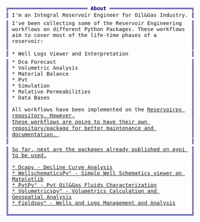 <pre style="font-family:Menlo,'DejaVu Sans Mono',consolas,'Courier New',monospace"><span style="color: #000080; text-decoration-color: #000080">╔═════════════════════════ </span><span style="color: #000080; text-decoration-color: #000080; font-weight: bold">About</span><span style="color: #000080; text-decoration-color: #000080"> ══════════════════════════╗</span> Santiago Cuervo                  
<span style="color: #000080; text-decoration-color: #000080">║</span> I&#x27;m an Integral Reservoir Engineer for Oil&amp;Gas Industry. <span style="color: #000080; text-decoration-color: #000080">║</span> <span style="color: #008000; text-decoration-color: #008000">┣━━ </span>🛢 Integral Reservoir Engineer
<span style="color: #000080; text-decoration-color: #000080">║</span> I&#x27;ve been collecting some of the Reservoir Engineering   <span style="color: #000080; text-decoration-color: #000080">║</span> <span style="color: #008000; text-decoration-color: #008000">┃   ┣━━ </span>🗼 Simulation            
<span style="color: #000080; text-decoration-color: #000080">║</span> workflows on different Python Packages. These workflows  <span style="color: #000080; text-decoration-color: #000080">║</span> <span style="color: #008000; text-decoration-color: #008000">┃   ┣━━ </span>🗼 Forecasting           
<span style="color: #000080; text-decoration-color: #000080">║</span> aim to cover most of the life-time phases of a           <span style="color: #000080; text-decoration-color: #000080">║</span> <span style="color: #008000; text-decoration-color: #008000">┃   ┣━━ </span>🗼 Reserves Portfolio    
<span style="color: #000080; text-decoration-color: #000080">║</span> reservoir:                                               <span style="color: #000080; text-decoration-color: #000080">║</span> <span style="color: #008000; text-decoration-color: #008000">┃   ┣━━ </span>🗼 Well Testing          
<span style="color: #000080; text-decoration-color: #000080">║</span>                                                          <span style="color: #000080; text-decoration-color: #000080">║</span> <span style="color: #008000; text-decoration-color: #008000">┃   ┗━━ </span>🗼 Proyects Evaluation   
<span style="color: #000080; text-decoration-color: #000080">║</span> * Well Logs Viewer and Interpretation                    <span style="color: #000080; text-decoration-color: #000080">║</span> <span style="color: #008000; text-decoration-color: #008000">┗━━ </span>💻 Developer                 
<span style="color: #000080; text-decoration-color: #000080">║</span> * Dca Forecast                                           <span style="color: #000080; text-decoration-color: #000080">║</span> <span style="color: #008000; text-decoration-color: #008000">    ┣━━ </span>🐍 Python                
<span style="color: #000080; text-decoration-color: #000080">║</span> * Volumetric Analysis                                    <span style="color: #000080; text-decoration-color: #000080">║</span> <span style="color: #008000; text-decoration-color: #008000">    ┣━━ </span>🐍 SQL                   
<span style="color: #000080; text-decoration-color: #000080">║</span> * Material Balance                                       <span style="color: #000080; text-decoration-color: #000080">║</span> <span style="color: #008000; text-decoration-color: #008000">    ┣━━ </span>🐍 API                   
<span style="color: #000080; text-decoration-color: #000080">║</span> * Pvt                                                    <span style="color: #000080; text-decoration-color: #000080">║</span> <span style="color: #008000; text-decoration-color: #008000">    ┃   ┣━━ </span>🌟<a href="https://github.com/scuervo91/fieldspy">Fieldspy</a>           
<span style="color: #000080; text-decoration-color: #000080">║</span> * Simulation                                             <span style="color: #000080; text-decoration-color: #000080">║</span> <span style="color: #008000; text-decoration-color: #008000">    ┃   ┣━━ </span>🌟<a href="https://github.com/scuervo91/dcapy">Dcapy</a>              
<span style="color: #000080; text-decoration-color: #000080">║</span> * Relative Permeabilities                                <span style="color: #000080; text-decoration-color: #000080">║</span> <span style="color: #008000; text-decoration-color: #008000">    ┃   ┣━━ </span>🌟<a href="https://github.com/scuervo91/wellschematicspy">WellschematicsPy</a>   
<span style="color: #000080; text-decoration-color: #000080">║</span> * Data Bases                                             <span style="color: #000080; text-decoration-color: #000080">║</span> <span style="color: #008000; text-decoration-color: #008000">    ┃   ┣━━ </span>🌟<a href="https://github.com/scuervo91/volumetricspy">Volumetricspy</a>      
<span style="color: #000080; text-decoration-color: #000080">║</span>                                                          <span style="color: #000080; text-decoration-color: #000080">║</span> <span style="color: #008000; text-decoration-color: #008000">    ┃   ┣━━ </span>🌟<a href="https://github.com/scuervo91/krpy">Krpy</a>               
<span style="color: #000080; text-decoration-color: #000080">║</span> All workflows have been implemented on the <a href="https://github.com/scuervo91/reservoirpy">Reservoirpy </a>  <span style="color: #000080; text-decoration-color: #000080">║</span> <span style="color: #008000; text-decoration-color: #008000">    ┃   ┣━━ </span>🌟<a href="https://github.com/scuervo91/pvtpy">pvtpy</a>              
<span style="color: #000080; text-decoration-color: #000080">║</span> <a href="https://github.com/scuervo91/reservoirpy">repository. However,</a>                                     <span style="color: #000080; text-decoration-color: #000080">║</span> <span style="color: #008000; text-decoration-color: #008000">    ┃   ┣━━ </span>🔥<a href="https://github.com/scuervo91/resimpy">resimpy (On Dev)</a>   
<span style="color: #000080; text-decoration-color: #000080">║</span> <a href="https://github.com/scuervo91/reservoirpy">these workflows are going to have their own </a>             <span style="color: #000080; text-decoration-color: #000080">║</span> <span style="color: #008000; text-decoration-color: #008000">    ┃   ┣━━ </span>🔥<a href="https://github.com/scuervo91/decisionpy">decisionpy (On Dev)</a>
<span style="color: #000080; text-decoration-color: #000080">║</span> <a href="https://github.com/scuervo91/reservoirpy">repository/package for better maintenance and </a>           <span style="color: #000080; text-decoration-color: #000080">║</span> <span style="color: #008000; text-decoration-color: #008000">    ┃   ┗━━ </span>🔥<a href="https://github.com/scuervo91/flowpy">flowpy (On Dev)</a>    
<span style="color: #000080; text-decoration-color: #000080">║</span> <a href="https://github.com/scuervo91/reservoirpy">documentation. </a>                                          <span style="color: #000080; text-decoration-color: #000080">║</span> <span style="color: #008000; text-decoration-color: #008000">    ┣━━ </span>🐋 Docker/Compose/Swarm  
<span style="color: #000080; text-decoration-color: #000080">║</span>                                                          <span style="color: #000080; text-decoration-color: #000080">║</span> <span style="color: #008000; text-decoration-color: #008000">    ┣━━ </span>🗄 Databases              
<span style="color: #000080; text-decoration-color: #000080">║</span> <a href="https://github.com/scuervo91/reservoirpy">So far, next are the packages already published on pypi </a> <span style="color: #000080; text-decoration-color: #000080">║</span> <span style="color: #008000; text-decoration-color: #008000">    ┗━━ </span>☁ WebApps/APIs           
<span style="color: #000080; text-decoration-color: #000080">║</span> <a href="https://github.com/scuervo91/reservoirpy">to be used.</a>                                              <span style="color: #000080; text-decoration-color: #000080">║</span>                                  
<span style="color: #000080; text-decoration-color: #000080">║</span>                                                          <span style="color: #000080; text-decoration-color: #000080">║</span>                                  
<span style="color: #000080; text-decoration-color: #000080">║</span> <a href="https://github.com/scuervo91/reservoirpy">* </a><a href="https://github.com/scuervo91/dcapy">Dcapy - Decline Curve Analysis</a>                         <span style="color: #000080; text-decoration-color: #000080">║</span>                                  
<span style="color: #000080; text-decoration-color: #000080">║</span> <a href="https://github.com/scuervo91/dcapy">* </a><a href="https://github.com/scuervo91/wellschematicspy">WellschematicsPy&quot; - Simple Well Schematics viewer on </a>  <span style="color: #000080; text-decoration-color: #000080">║</span>                                  
<span style="color: #000080; text-decoration-color: #000080">║</span> <a href="https://github.com/scuervo91/wellschematicspy">Matplotlib</a>                                               <span style="color: #000080; text-decoration-color: #000080">║</span>                                  
<span style="color: #000080; text-decoration-color: #000080">║</span> <a href="https://github.com/scuervo91/wellschematicspy">* </a><a href="https://github.com/scuervo91/pvtpy">PvtPy&quot; - Pvt Oil&amp;Gas Fluids Characterization</a>           <span style="color: #000080; text-decoration-color: #000080">║</span>                                  
<span style="color: #000080; text-decoration-color: #000080">║</span> <a href="https://github.com/scuervo91/pvtpy">* </a><a href="https://github.com/scuervo91/volumetricspy">Volumetricspy&quot; - Volumetrics Calculation and </a>          <span style="color: #000080; text-decoration-color: #000080">║</span>                                  
<span style="color: #000080; text-decoration-color: #000080">║</span> <a href="https://github.com/scuervo91/volumetricspy">Geospatial Analysis</a>                                      <span style="color: #000080; text-decoration-color: #000080">║</span>                                  
<span style="color: #000080; text-decoration-color: #000080">║</span> <a href="https://github.com/scuervo91/volumetricspy">* </a><a href="https://github.com/scuervo91/fieldspy">Fieldspy&quot; - Wells and Logs Management and Analysis</a>     <span style="color: #000080; text-decoration-color: #000080">║</span>                                  
<span style="color: #000080; text-decoration-color: #000080">║</span>                                                          <span style="color: #000080; text-decoration-color: #000080">║</span>                                  
<span style="color: #000080; text-decoration-color: #000080">╚══════════════════════════════════════════════════════════╝</span>                                  
</pre>
